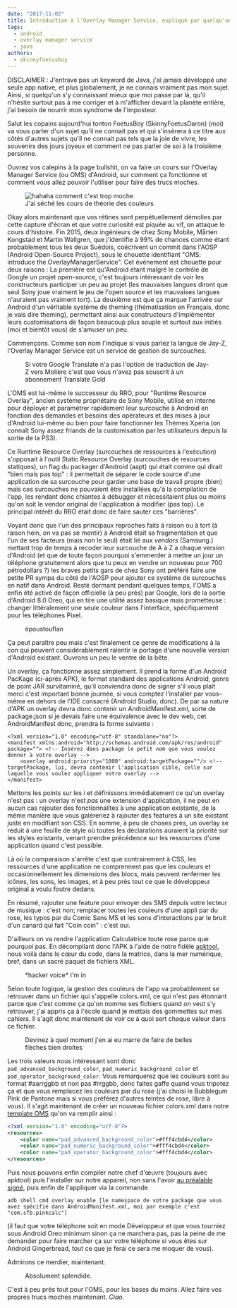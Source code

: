```yaml
---
date: "2017-11-02"
title: Introduction à l'Overlay Manager Service, expliqué par quelqu'un qui n'y connaît rien
tags:
  - android
  - overlay manager service
  - java
authors:
  - skinnyfoetusboy
---
```


DISCLAIMER : J'entrave pas un keyword de Java, j'ai jamais développé une seule app native, et plus globalement, je ne connais vraiment pas mon sujet. Ainsi, si quelqu'un s'y connaissant mieux que moi passe par là, qu'il n'hésite surtout pas à me corriger et à m'afficher devant la planète entière, j'ai besoin de nourrir mon syndrome de l'imposteur.

Salut les copains aujourd'hui tonton FoetusBoy (SkinnyFoetusDaron) (moi) va vous parler d'un sujet qu'il ne connait pas et qui s'insèrera à ce titre aux côtés d'autres sujets qu'il ne connait pas tels que la joie de vivre, les souvenirs des jours joyeux et comment ne pas parler de soi à la troisième personne.

Ouvrez vos calepins à la page bullshit, on va faire un cours sur l'Overlay Manager Service (ou OMS) d'Android, sur comment ça fonctionne et comment vous allez pouvoir l'utiliser pour faire des trucs moches.

<figure>
  <img src="OMS-moche.png" alt="hahaha comment c'est trop moche" />
  <figcaption>J'ai séché les cours de théorie des couleurs</figcaption>
</figure>

Okay alors maintenant que vos rétines sont perpétuellement démolies par cette capture d'écran et que votre curiosité est piquée au vif, on attaque le cours d'histoire.
Fin 2015, deux ingénieurs de chez Sony Mobile, Mårten Kongstad et Martin Wallgren, que j'identifie à 99% de chances comme étant probablement tous les deux Suédois, coécrivent un commit dans l'AOSP (Android Open-Source Project), sous le chouette identifiant "OMS: introduce the OverlayManagerService". Cet événement est chouette pour deux raisons :
La première est qu'Android étant malgré le contrôle de Google un projet open-source, c'est toujours intéressant de voir les constructeurs participer un peu au projet (les mauvaises langues diront que seul Sony joue vraiment le jeu de l'open source et les mauvaises langues n'auraient pas vraiment tort).
La deuxième est que ça marque l'arrivée sur Android d'un véritable système de theming (thématisation en Français, donc je vais dire theming), permettant ainsi aux constructeurs d'implémenter leurs customisations de façon beaucoup plus souple et surtout aux initiés (moi et bientôt vous) de s'amuser un peu.

Commençons. Comme son nom l'indique si vous parlez la langue de Jay-Z, l'Overlay Manager Service est un service de gestion de surcouches.

<figure>
  <img src="jayz.png" alt="" />
  <figcaption>Si votre Google Translate n'a pas l'option de traduction de Jay-Z vers Molière c'est que vous n'avez pas souscrit à un abonnement Translate Gold</figcaption>
</figure>

L'OMS est lui-même le successeur du RRO, pour "Runtime Resource Overlay", ancien système propriétaire de Sony Mobile, utilisé en interne pour déployer et paramétrer rapidement leur surcouche à Android en fonction des demandes et besoins des opérateurs et des mises à jour d'Android lui-même ou bien pour faire fonctionner les Thèmes Xperia (on connaît Sony assez friands de la customisation par les utilisateurs depuis la sortie de la PS3).

Ce Runtime Resource Overlay (surcouches de ressources à l'exécution) s'opposait à l'outil Static Resource Overlay (surcouches de resources statiques), un flag du packager d'Android (aapt) qui était comme qui dirait "bien mais pas top" : il permettait de séparer le code source d'une application de sa surcouche pour garder une base de travail propre (bien) mais ces surcouches ne pouvaient être installées qu'à la compilation de l'app, les rendant donc chiantes à débugger et nécessitaient plus ou moins qu'on soit le vendor original de l'application à modifier (pas top). Le principal intérêt du RRO était donc de faire sauter ces "barrières".

Voyant donc que l'un des principaux reproches faits à raison ou à tort (à raison hein, on va pas se mentir) à Android était sa fragmentation et que l'un de ses facteurs (mais non le seul) était lié aux _vendors_ (Samsung.) mettant trop de temps à recoder leur surcouche de A à Z à chaque version d'Android (et que de toute façon pourquoi s'emmerder à mettre un jour un téléphone gratuitement alors que tu peux en vendre un nouveau pour 700 pétrodollars ?) les braves petits gars de chez Sony ont préféré faire une petite PR sympa du côté de l'AOSP pour ajouter ce système de surcouches en natif dans Android.
Resté dormant pendant quelques temps, l'OMS a enfin été activé de façon officielle (à peu près) par Google, lors de la sortie d'Android 8.0 Oreo, qui en tire une utilité assez basique mais prometteuse : changer littéralement une seule couleur dans l'interface, spécifiquement pour les téléphones Pixel.

<figure>
  <img src="epoustouflan.png" alt="" />
  <figcaption>époustouflan</figcaption>
</figure>

Ça peut paraître peu mais c'est finalement ce genre de modifications à la con qui peuvent considérablement ralentir le portage d'une nouvelle version d'Android existant. Ouvrons un peu le ventre de la bête.

Un overlay, ça fonctionne assez simplement. Il prend la forme d'un Android PacKage (ci-après APK), le format standard des applications Android, genre de point JAR survitaminé, qu'il conviendra donc de signer s'il vous plaît merci c'est important bonne journée, si vous comptez l'installer par vous-même en dehors de l'IDE consacré (Android Studio, donc). De par sa nature d'APK un overlay devra donc contenir un AndroidManifest.xml, sorte de package.json si je devais faire une équivalence avec le dev web, cet AndroidManifest donc, prendra la forme suivante :

```
<?xml version="1.0" encoding="utf-8" standalone="no"?>
<manifest xmlns:android="http://schemas.android.com/apk/res/android" package=""> <!-- Insérez dans package le petit nom que vous voulez donner à votre overlay -->
    <overlay android:priority="1000" android:targetPackage=""/> <!-- targetPackage, lui, devra contenir l'application cible, celle sur laquelle vous voulez appliquer votre overlay -->
</manifest>
```

Mettons les points sur les i et définissons immédiatement ce qu'un overlay n'est pas :
un overlay n'est *pas* une extension d'application, il ne peut en aucun cas rajouter des fonctionnalités à une application existante, de la même manière que vous galéreriez à rajouter des features à un site existant juste en modifiant son CSS. En somme, à peu de choses près, un overlay se réduit à une feuille de style où toutes les déclarations auraient la priorité sur les styles existants, venant prendre précédence sur les ressources d'une application quand c'est possible.

Là où la comparaison s'arrête c'est que contrairement à CSS, les ressources d'une application ne comprennent pas que les couleurs et occasionnellement les dimensions des blocs, mais peuvent renfermer les icônes, les sons, les images, et à peu près tout ce que le développeur original a voulu foutre dedans.

En résumé, rajouter une feature pour envoyer des SMS depuis votre lecteur de musique : c'est non; remplacer toutes les couleurs d'une appli par du rose, les typos par du Comic Sans MS et les sons d'interactions par le bruit d'un canard qui fait "Coin coin" : c'est oui.

D'ailleurs on va rendre l'application Calculatrice toute rose parce que pourquoi pas.
En décompilant donc l'APK à l'aide de notre fidèle [apktool](https://ibotpeaches.github.io/Apktool/), nous voilà dans le cœur du code, dans la matrice, dans la mer numérique, bref, dans un sacré paquet de fichiers XML.

<figure>
  <img src="chosenOne.png" alt="" />
  <figcaption>*hacker voice* I'm in</figcaption>
</figure>

Selon toute logique, la gestion des couleurs de l'app va probablement se retrouver dans un fichier qui s'appelle colors.xml, ce qui n'est pas étonnant parce que c'est comme ça qu'on nomme ses fichiers quand on veut s'y retrouver, j'ai appris ça à l'école quand je mettais des gommettes sur mes cahiers.
Il s'agit donc maintenant de voir ce à quoi sert chaque valeur dans ce fichier.

<figure>
  <img src="colors.png" alt="" />
  <figcaption>Devinez à quel moment j'en ai eu marre de faire de belles flèches bien droites</figcaption>
</figure>

Les trois valeurs nous intéressant sont donc `pad_advanced_background_color`, `pad_numeric_background_color` et `pad_operator_background_color`. Vous remarquerez que les couleurs sont au format #aarrggbb et non pas #rrggbb, donc faites gaffe quand vous tripotez ça et que vous remplacez les couleurs par du rose (j'ai choisi le Bubblegum Pink de Pantone mais si vous préférez d'autres teintes de rose, libre à vous). Il s'agit maintenant de créer un nouveau fichier colors.xml dans notre [template OMS](https://github.com/skinnyfoetusboy/OMS-template) qu'on va remplir ainsi :

```xml
<?xml version="1.0" encoding="utf-8"?>
<resources>
    <color name="pad_advanced_background_color">#fff4cbd4</color>
    <color name="pad_numeric_background_color">#fff4cbd4</color>
    <color name="pad_operator_background_color">#fff4cbd4</color>
</resources>
```

Puis nous pouvons enfin compiler notre chef d'œuvre (toujours avec apktool) puis l'installer sur notre appareil, non sans l'avoir [au préalable signé](https://stackoverflow.com/questions/10930331/how-to-sign-an-already-compiled-apk), puis enfin de l'appliquer via la commande
```
adb shell cmd overlay enable [le namespace de votre package que vous avez spécifié dans AndroidManifest.xml, moi par exemple c'est "com.sfb.pinkcalc"]
```
(il faut que votre téléphone soit en mode Développeur et que vous tourniez sous Android Oreo minimum sinon ça ne marchera pas, pas la peine de me demander pour faire marcher ça sur votre téléphone si vous êtes sur Android Gingerbread, tout ce que je ferai ce sera me moquer de vous).

Admirons ce merdier, maintenant.

<figure>
  <img src="fuckthatspink.png" alt="" />
  <figcaption>Absolument splendide.</figcaption>
</figure>

C'est à peu près tout pour l'OMS, pour les bases du moins. Allez faire vos propres trucs moches maintenant.
_Ciao._
